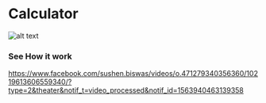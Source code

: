 # Calculator

![alt text](https://user-images.githubusercontent.com/4492335/61763742-51f4c080-adf8-11e9-9fd7-5b061552e056.jpg)

### See How it work
https://www.facebook.com/sushen.biswas/videos/o.471279340356360/10219613606559340/?type=2&theater&notif_t=video_processed&notif_id=1563940463139358

